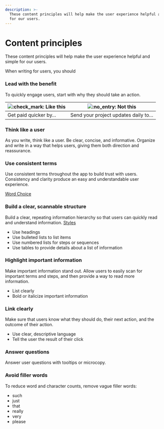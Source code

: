 ```yaml
---
description: >-
  These content principles will help make the user experience helpful and simple
  for our users.
---
```


# Content principles

These content principles will help make the user experience helpful and simple for our users.

When writing for users, you should



### Lead with the benefit <a href="#lead-with-the-benefit" id="lead-with-the-benefit"></a>

To quickly engage users, start with why they should take an action.

| ![:check\_mark:](https://pf-emoji-service--cdn.us-east-1.prod.public.atl-paas.net/atlassian/check\_mark\_32.png) **Like this** | ![:no\_entry:](https://pf-emoji-service--cdn.us-east-1.prod.public.atl-paas.net/standard/a51a7674-8d5d-4495-a2d2-a67c090f5c3b/32x32/26d4.png) **Not this** |
| ------------------------------------------------------------------------------------------------------------------------------ | ---------------------------------------------------------------------------------------------------------------------------------------------------------- |
| Get paid quicker by…                                                                                                           | Send your project updates daily to…                                                                                                                        |

### Think like a user <a href="#think-like-a-user" id="think-like-a-user"></a>

As you write, think like a user. Be clear, concise, and informative. Organize and write in a way that helps users, giving them both direction and reassurance.&#x20;

### Use consistent terms <a href="#use-consistent-terms" id="use-consistent-terms"></a>

Use consistent terms throughout the app to build trust with users. Consistency and clarity produce an easy and understandable user experience.

[Word Choice](https://anniewood.atlassian.net/wiki/spaces/SG/pages/1474561)

### Build a clear, scannable structure <a href="#build-a-clear-scannable-structure" id="build-a-clear-scannable-structure"></a>

Build a clear, repeating information hierarchy so that users can quickly read and understand information. [Styles](https://anniewood.atlassian.net/wiki/spaces/SG/pages/1703943)

* Use headings
* Use bulleted lists to list items
* Use numbered lists for steps or sequences
* Use tables to provide details about a list of information

### Highlight important information <a href="#highlight-important-information" id="highlight-important-information"></a>

Make important information stand out. Allow users to easily scan for important terms and steps, and then provide a way to read more information.

* List clearly
* Bold or italicize important information

### Link clearly <a href="#link-clearly" id="link-clearly"></a>

Make sure that users know what they should do, their next action, and the outcome of their action.

* Use clear, descriptive language
* Tell the user the result of their click

### Answer questions <a href="#answer-questions" id="answer-questions"></a>

Answer user questions with tooltips or microcopy.

### Avoid filler words <a href="#avoid-filler-words" id="avoid-filler-words"></a>

To reduce word and character counts, remove vague filler words:&#x20;

* such
* just
* that&#x20;
* really&#x20;
* very&#x20;
* please
